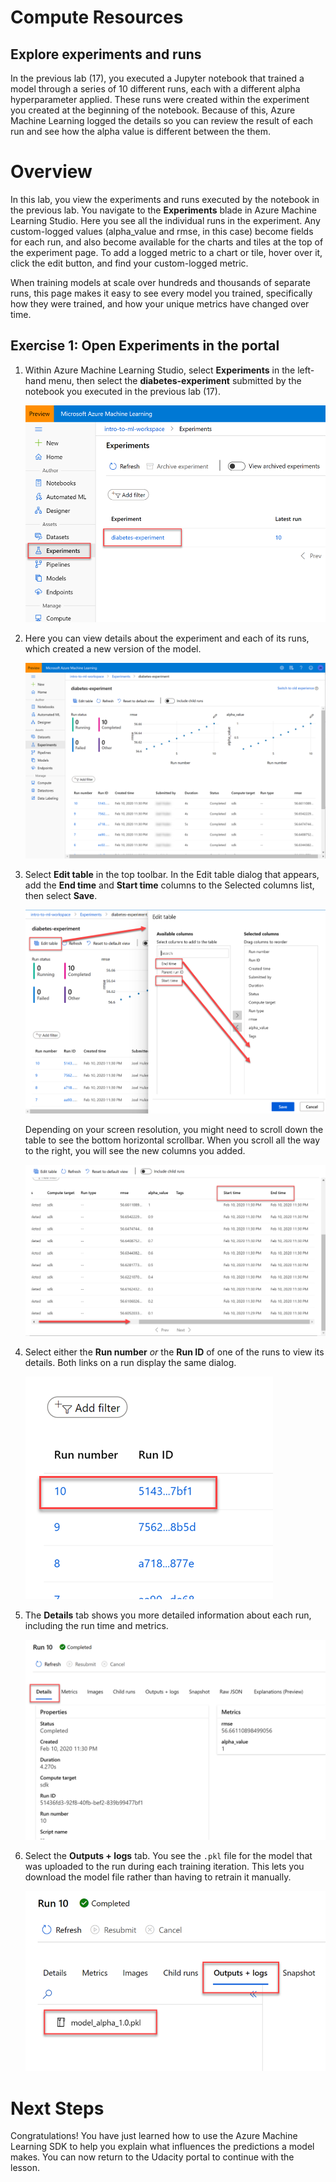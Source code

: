 # Compute Resources

## Explore experiments and runs

In the previous lab (17), you executed a Jupyter notebook that trained a model through a series of 10 different runs, each with a different alpha hyperparameter applied. These runs were created within the experiment you created at the beginning of the notebook. Because of this, Azure Machine Learning logged the details so you can review the result of each run and see how the alpha value is different between the them.

# Overview

In this lab, you view the experiments and runs executed by the notebook in the previous lab. You navigate to the **Experiments** blade in Azure Machine Learning Studio. Here you see all the individual runs in the experiment. Any custom-logged values (alpha_value and rmse, in this case) become fields for each run, and also become available for the charts and tiles at the top of the experiment page. To add a logged metric to a chart or tile, hover over it, click the edit button, and find your custom-logged metric.

When training models at scale over hundreds and thousands of separate runs, this page makes it easy to see every model you trained, specifically how they were trained, and how your unique metrics have changed over time.

## Exercise 1: Open Experiments in the portal

1. Within Azure Machine Learning Studio, select **Experiments** in the left-hand menu, then select the **diabetes-experiment** submitted by the notebook you executed in the previous lab (17).

    ![The Experiments blade is displayed and the diabetes experiment is highlighted.](images/experiments.png "Experiments")

2. Here you can view details about the experiment and each of its runs, which created a new version of the model.

    ![The experiment details are displayed.](images/diabetes-experiment.png "diabetes-experiment")

3. Select **Edit table** in the top toolbar. In the Edit table dialog that appears, add the **End time** and **Start time** columns to the Selected columns list, then select **Save**.

    ![The start time and end time columns are moved to the selected columns list.](images/edit-table.png "Edit table dialog")

    Depending on your screen resolution, you might need to scroll down the table to see the bottom horizontal scrollbar. When you scroll all the way to the right, you will see the new columns you added.

    ![Thew new columns appear all the way on the right-hand side of the table.](images/added-columns.png "Added columns")

4. Select either the **Run number** *or* the **Run ID** of one of the runs to view its details. Both links on a run display the same dialog.

    ![The Run number and Run ID links are highlighted.](images/run-links.png "Run links")

5. The **Details** tab shows you more detailed information about each run, including the run time and metrics.

    ![The details tab is displayed.](images/run-details.png "Run details")

6. Select the **Outputs + logs** tab. You see the `.pkl` file for the model that was uploaded to the run during each training iteration. This lets you download the model file rather than having to retrain it manually.

    ![The model file is highlighted.](images/run-outputs.png "Outputs + logs")

# Next Steps

Congratulations! You have just learned how to use the Azure Machine Learning SDK to help you explain what influences the predictions a model makes. You can now return to the Udacity portal to continue with the lesson.

